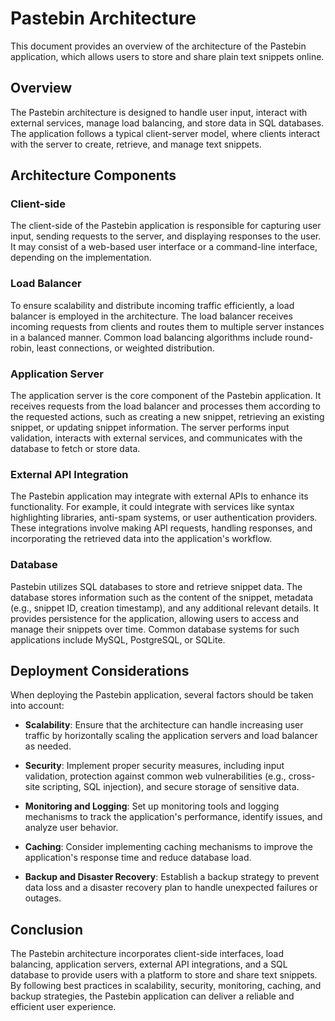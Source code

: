 # Pastebin Architecture

This document provides an overview of the architecture of the Pastebin application, which allows users to store and share plain text snippets online.

## Overview

The Pastebin architecture is designed to handle user input, interact with external services, manage load balancing, and store data in SQL databases. The application follows a typical client-server model, where clients interact with the server to create, retrieve, and manage text snippets.

## Architecture Components

### Client-side

The client-side of the Pastebin application is responsible for capturing user input, sending requests to the server, and displaying responses to the user. It may consist of a web-based user interface or a command-line interface, depending on the implementation.

### Load Balancer

To ensure scalability and distribute incoming traffic efficiently, a load balancer is employed in the architecture. The load balancer receives incoming requests from clients and routes them to multiple server instances in a balanced manner. Common load balancing algorithms include round-robin, least connections, or weighted distribution.

### Application Server

The application server is the core component of the Pastebin application. It receives requests from the load balancer and processes them according to the requested actions, such as creating a new snippet, retrieving an existing snippet, or updating snippet information. The server performs input validation, interacts with external services, and communicates with the database to fetch or store data.

### External API Integration

The Pastebin application may integrate with external APIs to enhance its functionality. For example, it could integrate with services like syntax highlighting libraries, anti-spam systems, or user authentication providers. These integrations involve making API requests, handling responses, and incorporating the retrieved data into the application's workflow.

### Database

Pastebin utilizes SQL databases to store and retrieve snippet data. The database stores information such as the content of the snippet, metadata (e.g., snippet ID, creation timestamp), and any additional relevant details. It provides persistence for the application, allowing users to access and manage their snippets over time. Common database systems for such applications include MySQL, PostgreSQL, or SQLite.

## Deployment Considerations

When deploying the Pastebin application, several factors should be taken into account:

- **Scalability**: Ensure that the architecture can handle increasing user traffic by horizontally scaling the application servers and load balancer as needed.

- **Security**: Implement proper security measures, including input validation, protection against common web vulnerabilities (e.g., cross-site scripting, SQL injection), and secure storage of sensitive data.

- **Monitoring and Logging**: Set up monitoring tools and logging mechanisms to track the application's performance, identify issues, and analyze user behavior.

- **Caching**: Consider implementing caching mechanisms to improve the application's response time and reduce database load.

- **Backup and Disaster Recovery**: Establish a backup strategy to prevent data loss and a disaster recovery plan to handle unexpected failures or outages.

## Conclusion

The Pastebin architecture incorporates client-side interfaces, load balancing, application servers, external API integrations, and a SQL database to provide users with a platform to store and share text snippets. By following best practices in scalability, security, monitoring, caching, and backup strategies, the Pastebin application can deliver a reliable and efficient user experience.

